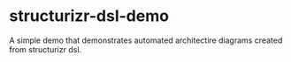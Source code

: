 # structurizr-dsl-demo
A simple demo that demonstrates automated architectire diagrams created from structurizr dsl. 
